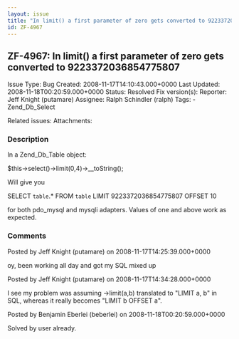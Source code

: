 ```yaml
---
layout: issue
title: "In limit() a first parameter of zero gets converted to 9223372036854775807"
id: ZF-4967
---
```


ZF-4967: In limit() a first parameter of zero gets converted to 9223372036854775807 
------------------------------------------------------------------------------------

 Issue Type: Bug Created: 2008-11-17T14:10:43.000+0000 Last Updated: 2008-11-18T00:20:59.000+0000 Status: Resolved Fix version(s): 
 Reporter:  Jeff Knight (putamare)  Assignee:  Ralph Schindler (ralph)  Tags: - Zend\_Db\_Select
 
 Related issues: 
 Attachments: 
### Description

In a Zend\_Db\_Table object:

$this->select()->limit(0,4)->\_\_toString();

Will give you

SELECT `table`.\* FROM `table` LIMIT 9223372036854775807 OFFSET 10

for both pdo\_mysql and mysqli adapters. Values of one and above work as expected.

 

 

### Comments

Posted by Jeff Knight (putamare) on 2008-11-17T14:25:39.000+0000

oy, been working all day and got my SQL mixed up

 

 

Posted by Jeff Knight (putamare) on 2008-11-17T14:34:28.000+0000

I see my problem was assuming ->limit(a,b) translated to "LIMIT a, b" in SQL, whereas it really becomes "LIMIT b OFFSET a".

 

 

Posted by Benjamin Eberlei (beberlei) on 2008-11-18T00:20:59.000+0000

Solved by user already.

 

 